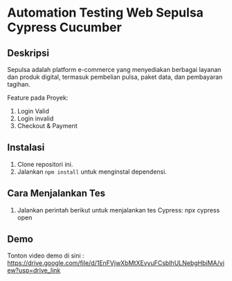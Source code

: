 # Automation Testing Web Sepulsa Cypress Cucumber

## Deskripsi
Sepulsa adalah platform e-commerce yang menyediakan berbagai layanan dan produk digital, termasuk pembelian pulsa, paket data, dan pembayaran tagihan.

Feature pada Proyek:
1. Login Valid
2. Login invalid
3. Checkout & Payment

## Instalasi
1. Clone repositori ini.
2. Jalankan `npm install` untuk menginstal dependensi.

## Cara Menjalankan Tes
1. Jalankan perintah berikut untuk menjalankan tes Cypress:
npx cypress open

## Demo
Tonton video demo di sini : https://drive.google.com/file/d/1EnFVjwXbMtXEvyuFCsbIhULNebgHbiMA/view?usp=drive_link 

